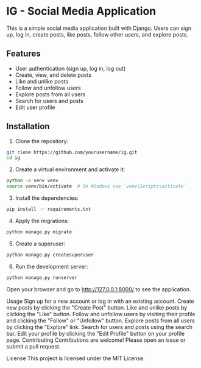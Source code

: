 # IG - Social Media Application

This is a simple social media application built with Django. Users can sign up, log in, create posts, like posts, follow other users, and explore posts.


## Features

- User authentication (sign up, log in, log out)
- Create, view, and delete posts
- Like and unlike posts
- Follow and unfollow users
- Explore posts from all users
- Search for users and posts
- Edit user profile

## Installation

1. Clone the repository:

```sh
git clone https://github.com/yourusername/ig.git
cd ig
```

2. Create a virtual environment and activate it:
 ```sh
python -m venv venv
source venv/bin/activate  # On Windows use `venv\Scripts\activate`
```

3. Install the dependencies:
```sh
pip install -r requirements.txt
```
4. Apply the migrations:
```sh
python manage.py migrate
```

5. Create a superuser:
```sh
python manage.py createsuperuser
```

6. Run the development server:
```sh
python manage.py runserver
```

Open your browser and go to http://127.0.0.1:8000/ to see the application.

Usage
Sign up for a new account or log in with an existing account.
Create new posts by clicking the "Create Post" button.
Like and unlike posts by clicking the "Like" button.
Follow and unfollow users by visiting their profile and clicking the "Follow" or "Unfollow" button.
Explore posts from all users by clicking the "Explore" link.
Search for users and posts using the search bar.
Edit your profile by clicking the "Edit Profile" button on your profile page.
Contributing
Contributions are welcome! Please open an issue or submit a pull request.

License
This project is licensed under the MIT License.




